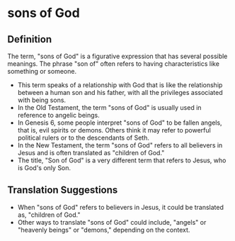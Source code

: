 # sons of God

## Definition

The term, "sons of God" is a figurative expression that has several possible meanings. The phrase "son of" often refers to having characteristics like something or someone.

* This term speaks of a relationship with God that is like the relationship between a human son and his father, with all the privileges associated with being sons. 
* In the Old Testament, the term "sons of God" is usually used in reference to angelic beings.
* In Genesis 6, some people interpret "sons of God" to be fallen angels, that is, evil spirits or demons. Others think it may refer to powerful political rulers or to the descendants of Seth.
* In the New Testament, the term "sons of God" refers to all believers in Jesus and is often translated as "children of God."
* The title, "Son of God" is a very different term that refers to Jesus, who is God's only Son.


## Translation Suggestions



* When "sons of God" refers to believers in Jesus, it could be translated as, "children of God."
* Other ways to translate "sons of God" could include, "angels" or "heavenly beings" or "demons," depending on the context.